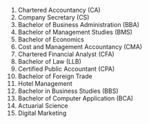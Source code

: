 1. Chartered Accountancy (CA)
2. Company Secretary (CS)
3. Bachelor of Business Administration (BBA)
4. Bachelor of Management Studies (BMS)
5. Bachelor of Economics
6. Cost and Management Accountancy (CMA)
7. Chartered Financial Analyst (CFA)
8. Bachelor of Law (LLB)
9. Certified Public Accountant (CPA)
10. Bachelor of Foreign Trade
11. Hotel Management
12. Bachelor in Business Studies (BBS)
13. Bachelor of Computer Application (BCA)
14. Actuarial Science
15. Digital Marketing
